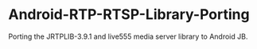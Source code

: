 Android-RTP-RTSP-Library-Porting
================================

Porting the JRTPLIB-3.9.1 and live555 media server library to Android JB.
